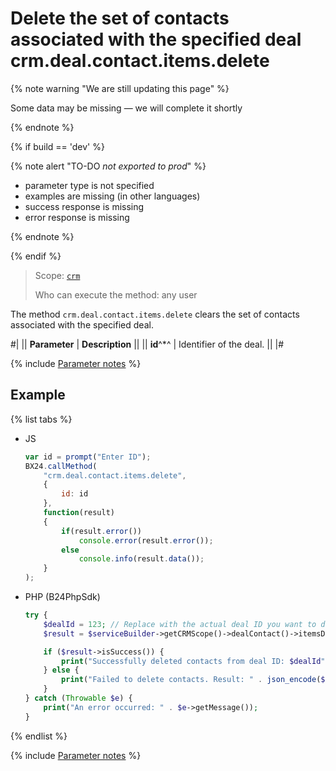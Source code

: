 # Delete the set of contacts associated with the specified deal crm.deal.contact.items.delete

{% note warning "We are still updating this page" %}

Some data may be missing — we will complete it shortly

{% endnote %}

{% if build == 'dev' %}

{% note alert "TO-DO _not exported to prod_" %}

- parameter type is not specified
- examples are missing (in other languages)
- success response is missing
- error response is missing

{% endnote %}

{% endif %}

> Scope: [`crm`](../../../scopes/permissions.md)
>
> Who can execute the method: any user

The method `crm.deal.contact.items.delete` clears the set of contacts associated with the specified deal.

#|
|| **Parameter** | **Description** ||
|| **id**^*^ | Identifier of the deal. ||
|#

{% include [Parameter notes](../../../../_includes/required.md) %}

## Example

{% list tabs %}

- JS

    ```js
    var id = prompt("Enter ID");
    BX24.callMethod(
        "crm.deal.contact.items.delete",
        {
            id: id
        },
        function(result)
        {
            if(result.error())
                console.error(result.error());
            else
                console.info(result.data());
        }
    );
    ```

- PHP (B24PhpSdk)

    ```php
    try {
        $dealId = 123; // Replace with the actual deal ID you want to delete contacts from
        $result = $serviceBuilder->getCRMScope()->dealContact()->itemsDelete($dealId);

        if ($result->isSuccess()) {
            print("Successfully deleted contacts from deal ID: $dealId");
        } else {
            print("Failed to delete contacts. Result: " . json_encode($result));
        }
    } catch (Throwable $e) {
        print("An error occurred: " . $e->getMessage());
    }
    ```

{% endlist %}

{% include [Parameter notes](../../../../_includes/required.md) %}